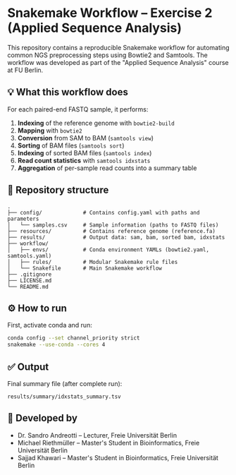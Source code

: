 # Snakemake Workflow – Exercise 2 (Applied Sequence Analysis)

This repository contains a reproducible Snakemake workflow for automating common NGS preprocessing steps using Bowtie2 and Samtools. The workflow was developed as part of the "Applied Sequence Analysis" course at FU Berlin.

## 💡 What this workflow does

For each paired-end FASTQ sample, it performs:

1. **Indexing** of the reference genome with `bowtie2-build`
2. **Mapping** with `bowtie2`
3. **Conversion** from SAM to BAM (`samtools view`)
4. **Sorting** of BAM files (`samtools sort`)
5. **Indexing** of sorted BAM files (`samtools index`)
6. **Read count statistics** with `samtools idxstats`
7. **Aggregation** of per-sample read counts into a summary table

## 📁 Repository structure

```
.
├── config/             # Contains config.yaml with paths and parameters
│   └── samples.csv     # Sample information (paths to FASTQ files)
├── resources/          # Contains reference genome (reference.fa)
├── results/            # Output data: sam, bam, sorted bam, idxstats
├── workflow/
│   ├── envs/           # Conda environment YAMLs (bowtie2.yaml, samtools.yaml)
│   ├── rules/          # Modular Snakemake rule files
│   └── Snakefile       # Main Snakemake workflow
├── .gitignore
├── LICENSE.md
└── README.md
```

## ⚙️ How to run

First, activate conda and run:

```bash
conda config --set channel_priority strict
snakemake --use-conda --cores 4
```

## ✅ Output

Final summary file (after complete run):

```
results/summary/idxstats_summary.tsv
```

## 🔬 Developed by

- Dr. Sandro Andreotti – Lecturer, Freie Universität Berlin
- Michael Riethmüller – Master's Student in Bioinformatics, Freie Universität Berlin
- Sajjad Khawari – Master's Student in Bioinformatics, Freie Universität Berlin
